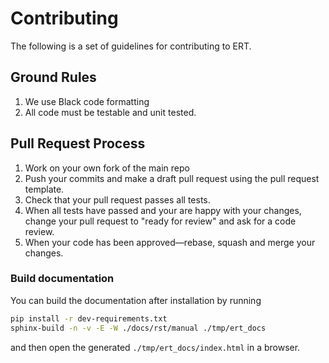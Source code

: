# Contributing

The following is a set of guidelines for contributing to ERT.

## Ground Rules

1. We use Black code formatting
1. All code must be testable and unit tested.

## Pull Request Process

1. Work on your own fork of the main repo
1. Push your commits and make a draft pull request using the pull request template.
1. Check that your pull request passes all tests.
1. When all tests have passed and your are happy with your changes, change your pull request to "ready for review"
   and ask for a code review.
1. When your code has been approved—rebase, squash and merge your changes.

### Build documentation

You can build the documentation after installation by running
```bash
pip install -r dev-requirements.txt
sphinx-build -n -v -E -W ./docs/rst/manual ./tmp/ert_docs
```
and then open the generated `./tmp/ert_docs/index.html` in a browser.
